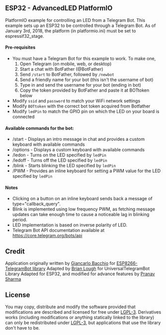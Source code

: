 ## ESP32 - AdvancedLED PlatformIO
PlatformIO example for controlling an LED from a Telegram Bot.
This example sets up an ESP32 to be controlled through a Telegram Bot.
As of January 3rd, 2018, the platform (in platformio.ini) must be set to espressif32_stage.

#### Pre-requisites
* You must have a Telegram Bot for this example to work. To make one,
  1. Open Telegram (on mobile, web, or desktop)
  2. Start a chat with BotFather (@BotFather)
  3. Send `/start` to BotFather, followed by `/newbot`
  4. Send a friendly name for your bot (this isn't the username of bot)
  5. Type in and send the username for your bot (ending in bot)
  6. Copy the token provided by BotFather and paste it at BOTtoken below
* Modify `ssid` and `password` to match your WiFi network settings
* Modify `BOTtoken` with the correct bot token acquired from Botfather
* Modify `ledPin` to match the GPIO pin on which the LED on your board is connected

#### Available commands for the bot:
* /start - Displays an intro message in chat and provides a custom keyboard with available commands
* /options - Displays a custom keyboard with available commands
* /ledon - Turns on the LED specified by `ledPin`
* /ledoff - Turns off the LED specified by `ledPin`
* /blink - Starts blinking the LED specified by `ledPin`
* /PWM - Provides an inline keyboard for setting a PWM value for the LED specified by `ledPin`

#### Notes
* Clicking on a button on an inline keyboard sends back a message of type="callback_query".
* Blink is implemented using low frequency PWM, as fetching message updates can take enough time to cause a noticeable lag in blinking period.
* LED implementation is based on inverse polarity of LED.
* Telegram Bot API documentation available at https://core.telegram.org/bots/api

## Credit
Application originally written by [Giancarlo Bacchio](giancarlo.bacchio@gmail.com) for [ESP8266-TelegramBot library](https://github.com/Gianbacchio/ESP8266-TelegramBot)
Adapted by [Brian Lough](https://github.com/witnessmenow) for UniversalTelegramBot Library
Adapted for ESP32, and modified for advance features by [Pranav Sharma](https://github.com/pro2xy)

## License

You may copy, distribute and modify the software provided that modifications are described and licensed for free under [LGPL-3](http://www.gnu.org/licenses/lgpl-3.0.html). Derivatives works (including modifications or anything statically linked to the library) can only be redistributed under [LGPL-3](http://www.gnu.org/licenses/lgpl-3.0.html), but applications that use the library don't have to be.
